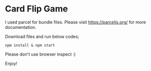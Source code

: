 # Card Flip Game

I used parcel for bundle files. Please visit https://parceljs.org/ for more documentation.

Download files and run below codes;

<code>npm install & npm start</code>

Please don't use browser inspect :)

Enjoy!

